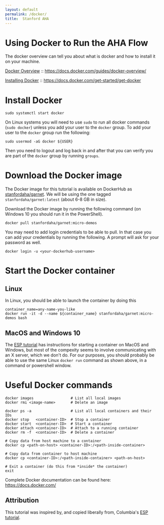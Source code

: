 ```yaml
---
layout: default
permalink: /docker/
title:  Stanford AHA
---
```

# Using Docker to Run the AHA Flow

The docker overview can tell you about what is docker and how to install it on your machine.

[Docker Overview](https://docs.docker.com/guides/docker-overview/) :: 
<https://docs.docker.com/guides/docker-overview/>

[Installing Docker](https://docs.docker.com/get-started/get-docker) ::
<https://docs.docker.com/get-started/get-docker>

# Install Docker

```
sudo systemctl start docker
```

On Linux systems you will need to use `sudo` to run all docker commands (`sudo docker`) unless you add your user to the `docker` group. To add your user to the `docker` group run the following:
```
sudo usermod -aG docker ${USER}
```

Then you need to logout and log back in and after that you can verify you are part of the `docker` group by running `groups`.

# Download the Docker image

The Docker image for this tutorial is available on DockerHub as 
[stanfordaha/garnet](https://hub.docker.com/r/stanfordaha/garnet/).
We will be using the one tagged `stanfordaha/garnet:latest` (about 6-8 GB in size).

Download the Docker image by running the following command (on Windows 10 you should run it in the PowerShell).
```
docker pull stanfordaha/garnet:micro-demos
```
You may need to add login credentials to be able to pull. In that case you can add your credentials by running the following. A prompt will ask for your password as well.
```
docker login -u <your-dockerhub-username>
```

# Start the Docker container

## Linux

In Linux, you should be able to launch the container by doing this
```
container_name=any-name-you-like
docker run -it -d --name ${container_name} stanfordaha/garnet:micro-demos bash
```
<!-- THIS IS COMMENTED OUT
Or, if that doesn't work so well, you can try this more complicated invocation, copied from the ESP tutorial (see "Attribution" section below). This command specifically includes security-opt and network arguments, and also maybe allows X connections from inside the container(?)
```
docker run -it --name ${container_name} \
  --security-opt label=type:container_runtime_t --network=host \
  -e DISPLAY=$DISPLAY -v "$HOME/.Xauthority:/root/.Xauthority:rw" \
  stanfordaha/garnet:latest /bin/bash
```
-->

## MacOS and Windows 10

The [ESP tutorial](https://esp.cs.columbia.edu/tutorials/isca2024/docker/) has instructions for starting a container on MacOS and Windows, but most of the compexity seems to involve communicating with an X server, which we don't do. For our purposes, you should probably be able to use the same Linux `docker run` command as shown above, in a command or powershell window.

# Useful Docker commands
```
docker images                 # List all local images
docker rmi <image-name>       # Delete an image

docker ps -a                  # List all local containers and their IDs
docker stop   <container-ID>  # Stop a container
docker start  <container-ID>  # Start a container
docker attach <container-ID>  # Attach to a running container
docker rm -f  <container-ID>  # Delete a container

# Copy data from host machine to a container
docker cp <path-on-host> <container-ID>:/<path-inside-container>

# Copy data from container to host machine
docker cp <container-ID>:/<path-inside-container> <path-on-host>

# Exit a container (do this from *inside* the container)
exit   
```
Complete Docker documentation can be found here: <https://docs.docker.com/>


## Attribution

This tutorial was inspired by, and copied liberally from, Columbia's [ESP tutorial](https://esp.cs.columbia.edu/tutorials/isca2024/docker).




